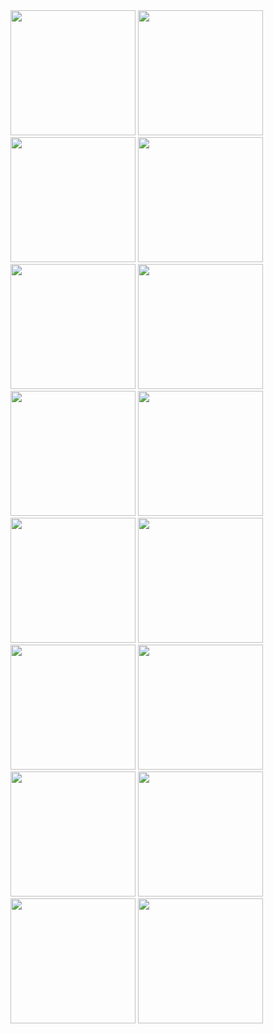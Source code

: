 <img src="https://user-images.githubusercontent.com/47055686/100389912-0f1bac00-302f-11eb-8130-24cf7bbcce4c.jpg" width=200 heigth=600 />
<img src="https://user-images.githubusercontent.com/47055686/100389940-265a9980-302f-11eb-9755-cbd50450be57.jpg" width=200 heigth=600 />
<img src="https://user-images.githubusercontent.com/47055686/100389965-35414c00-302f-11eb-98a3-9836a9f60343.jpg" width=200 heigth=600 />
<img src="https://user-images.githubusercontent.com/47055686/100389950-2ce91100-302f-11eb-8c28-c185fe27fa49.jpg" width=200 heigth=600 />
<img src="https://user-images.githubusercontent.com/47055686/100389956-2f4b6b00-302f-11eb-8d72-61cad754eb8f.jpg" width=200 heigth=600 />
<img src="https://user-images.githubusercontent.com/47055686/100389981-3ecab400-302f-11eb-9bdd-40c87e73cc06.jpg" width=200 heigth=600 />
<img src="https://user-images.githubusercontent.com/47055686/100390686-91a56b00-3031-11eb-8d80-ea6d5523b192.jpg" width=200 heigth=600 />
<img src="https://user-images.githubusercontent.com/47055686/100390936-43449c00-3032-11eb-9f3c-debbd0dc7ab7.jpg" width=200 heigth=600 />

<img src="https://user-images.githubusercontent.com/47055686/100390843-04aee180-3032-11eb-95a7-1eafbc9676aa.jpg" width=200 heigth=600 />
<img src="https://user-images.githubusercontent.com/47055686/100391048-928acc80-3032-11eb-92a5-ce0870d5ec41.jpg" width=200 heigth=600 />


<img src="https://user-images.githubusercontent.com/47055686/100391107-c36b0180-3032-11eb-97e0-6c9f3382d115.jpg" width=200 heigth=600 />

<img src="https://user-images.githubusercontent.com/47055686/100390030-63269080-302f-11eb-8a04-265bed60b580.jpg" width=200 heigth=600 />
<img src="https://user-images.githubusercontent.com/47055686/100390032-64f05400-302f-11eb-9e20-d25bd26159a9.jpg" width=200 heigth=600 />
<img src="https://user-images.githubusercontent.com/47055686/100390044-6ae63500-302f-11eb-9d9a-c0c77a7dff52.jpg" width=200 heigth=600 />
<img src="https://user-images.githubusercontent.com/47055686/100390054-6de12580-302f-11eb-9c13-bcb3424f7672.jpg" width=200 heigth=600 />
<img src="https://user-images.githubusercontent.com/47055686/100390063-73d70680-302f-11eb-9171-2cb4524c8ea5.jpg" width=200 heigth=600 />




